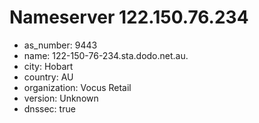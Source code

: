 # Nameserver 122.150.76.234

* as_number: 9443
* name: 122-150-76-234.sta.dodo.net.au.
* city: Hobart
* country: AU
* organization: Vocus Retail
* version: Unknown
* dnssec: true
